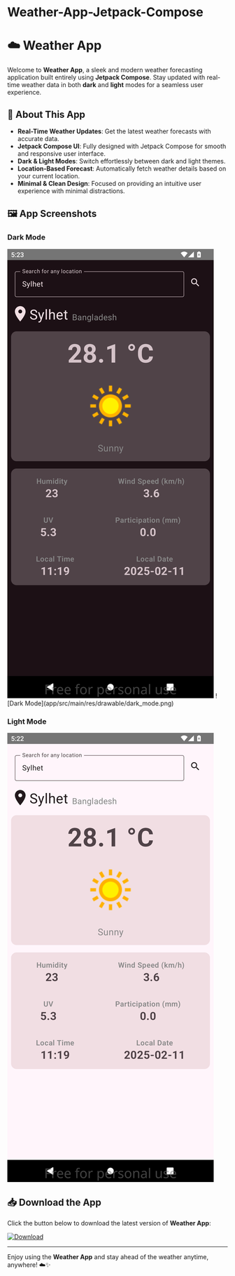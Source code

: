 # Weather-App-Jetpack-Compose
# ☁️ Weather App

Welcome to **Weather App**, a sleek and modern weather forecasting application built entirely using **Jetpack Compose**. Stay updated with real-time weather data in both **dark** and **light** modes for a seamless user experience.

## 🔎 About This App
- **Real-Time Weather Updates**: Get the latest weather forecasts with accurate data.
- **Jetpack Compose UI**: Fully designed with Jetpack Compose for smooth and responsive user interface.
- **Dark & Light Modes**: Switch effortlessly between dark and light themes.
- **Location-Based Forecast**: Automatically fetch weather details based on your current location.
- **Minimal & Clean Design**: Focused on providing an intuitive user experience with minimal distractions.

## 🖼️ App Screenshots

### Dark Mode
<img src="app/src/main/res/drawable/dark_mode.png">
![Dark Mode](app/src/main/res/drawable/dark_mode.png)

### Light Mode
![Light Mode](app/src/main/res/drawable/light_mode.png)

## 📥 Download the App

Click the button below to download the latest version of **Weather App**:

[![Download](https://img.shields.io/badge/Download-APK-blue.svg)](weather-app.apk)

---

Enjoy using the **Weather App** and stay ahead of the weather anytime, anywhere! ☁️✨

